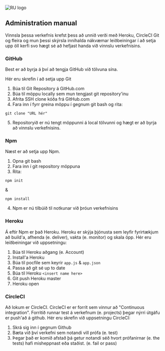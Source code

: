 ![RU logo](http://www.ru.is/media/HR_logo_midjad_hires.jpg)


## Administration manual


Vinnsla þessa verkefnis krefst þess að unnið verði með Heroku, CircleCI Git og fleira og mun þessi skýrsla innihalda nákvæmar leiðbeiningar í að setja upp öll kerfi svo hægt sé að hefjast handa við vinnslu verkefnisins.

### GitHub

Best er að byrja á því að tengja GitHub við tölvuna sína. 

Hér eru skrefin í að setja upp Git

1. Búa til Git Repository á GitHub.com
2. Búa til möppu locally sem mun tengjast git repository'inu
3. Afrita SSH clone kóða frá GitHub.com
4. Fara inn í fyrr greina möppu í gegnum git bash og rita:
```
git clone "URL hér"
```
5. Repositoryið er nú tengt möppunni á local tölvunni og hægt er að byrja að vinnslu verkefnisins.


### Npm

Næst er að setja upp Npm. 

1. Opna git bash
2. Fara inn í git repository möppuna
3. Rita:
```
npm init
```
&
```
npm install
```
4. Npm er nú tilbúið til notkunar við þróun verkefnisins


### Heroku

Á eftir Npm er það Heroku. Heroku er skýja þjónusta sem leyfir fyrirtækjum að build'a, afhenda (e. deliver), vakta (e. monitor) og skala öpp. Hér eru leiðbeiningar við uppsetningu:

1. Búa til Heroku aðgang (e. Account)
2. Install'a Heroku
3. Búa til pocfile sem keyrir `app.js` & `app.json`
4. Passa að git sé up to date
5. Búa til Heroku `<insert name here>`
6. Git push Heroku master
7. Heroku open

### CircleCI

Að lokum er CircleCI. CircleCI er er forrit sem vinnur að "Continuous integration". Forritið runnar test á verkefnum (e. projects) þegar nýrri útgáfu er push'að á github. Hér eru skrefin við uppsetningu CircleCI:

1. Skrá sig inn í gegnum Github
2. Bæta við því verkefni sem notandi vill prófa (e. test)
3. Þegar það er komið afstað þá getur notandi séð hvort prófanirnar (e. the tests) hafi misheppnast eða staðist. (e. fail or pass)

